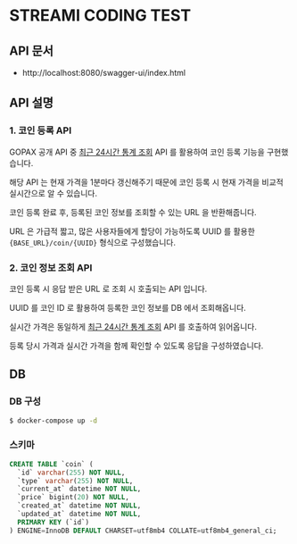 # STREAMI CODING TEST



## API 문서

- http://localhost:8080/swagger-ui/index.html

## API 설명

### 1. 코인 등록 API

GOPAX 공개 API 중 [최근 24시간 통계 조회](https://gopax.github.io/API/index.html#24) API 를 활용하여 코인 등록 기능을 구현했습니다.

해당 API 는 현재 가격을 1분마다 갱신해주기 때문에 코인 등록 시 현재 가격을 비교적 실시간으로 알 수 있습니다.

코인 등록 완료 후, 등록된 코인 정보를 조회할 수 있는 URL 을 반환해줍니다.

URL 은 가급적 짧고, 많은 사용자들에게 할당이 가능하도록 UUID 를 활용한 `{BASE_URL}/coin/{UUID}` 형식으로 구성했습니다.

### 2. 코인 정보 조회 API

코인 등록 시 응답 받은 URL 로 조회 시 호출되는 API 입니다.

UUID 를 코인 ID 로 활용하여 등록한 코인 정보를 DB 에서 조회해옵니다.

실시간 가격은 동일하게 [최근 24시간 통계 조회](https://gopax.github.io/API/index.html#24) API 를 호출하여 읽어옵니다.

등록 당시 가격과 실시간 가격을 함께 확인할 수 있도록 응답을 구성하였습니다.

## DB

### DB 구성

```sh
$ docker-compose up -d
```

### 스키마

```sql
CREATE TABLE `coin` (
  `id` varchar(255) NOT NULL,
  `type` varchar(255) NOT NULL,
  `current_at` datetime NOT NULL,
  `price` bigint(20) NOT NULL,
  `created_at` datetime NOT NULL,
  `updated_at` datetime NOT NULL,
  PRIMARY KEY (`id`)
) ENGINE=InnoDB DEFAULT CHARSET=utf8mb4 COLLATE=utf8mb4_general_ci;
```
